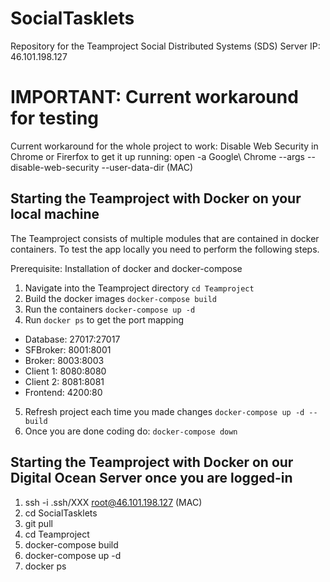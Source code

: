 # SocialTasklets
Repository for the Teamproject Social Distributed Systems (SDS)
Server IP: 46.101.198.127

# IMPORTANT: Current workaround for testing
Current workaround for the whole project to work: Disable Web Security in Chrome or Firerfox to get it up running: open -a Google\ Chrome --args --disable-web-security --user-data-dir (MAC)

## Starting the Teamproject with Docker on your local machine
The Teamproject consists of multiple modules that are contained in docker containers.
To test the app locally you need to perform the following steps.

Prerequisite: Installation of docker and docker-compose

1. Navigate into the Teamproject directory `cd Teamproject`
2. Build the docker images `docker-compose build`
3. Run the containers `docker-compose up -d`
4. Run `docker ps` to get the port mapping
- Database: 27017:27017
- SFBroker: 8001:8001
- Broker: 8003:8003
- Client 1: 8080:8080
- Client 2: 8081:8081
- Frontend: 4200:80
5. Refresh project each time you made changes `docker-compose up -d --build`
6. Once you are done coding do: `docker-compose down`

## Starting the Teamproject with Docker on our Digital Ocean Server once you are logged-in

1. ssh -i .ssh/XXX root@46.101.198.127 (MAC)
2. cd SocialTasklets
3. git pull
4. cd Teamproject 
5. docker-compose build
6. docker-compose up -d
7. docker ps
